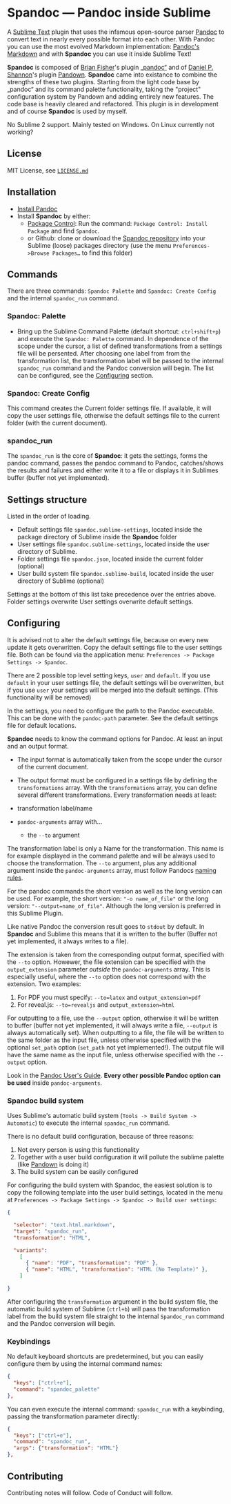 # __Spandoc__ — Pandoc inside Sublime

A [Sublime Text](https://www.sublimetext.com/) plugin that uses the infamous open-source parser [Pandoc](http://pandoc.org/) to convert text in nearly every possible format into each other.
With Pandoc you can use the most evolved Markdown implementation: [Pandoc's Markdown](http://pandoc.org/MANUAL.html#pandocs-markdown) and with __Spandoc__ you can use it inside Sublime Text!

__Spandoc__ is composed of [Brian Fisher](https://github.com/tbfisher)'s plugin [„pandoc“](https://packagecontrol.io/packages/Pandoc) and of [Daniel P. Shannon](https://github.com/phyllisstein)'s plugin [Pandown](https://packagecontrol.io/packages/Pandown). __Spandoc__ came into existance to combine the strengths of these two plugins. Starting from the light code base by „pandoc“ and its command palette functionality, taking the "project" configuration system by Pandown and adding entirely new features. The code base is heavily cleared and refactored. This plugin is in development and of course __Spandoc__ is used by myself.

No Sublime 2 support. Mainly tested on Windows. On Linux currently not working?


## License

MIT License, see [`LICENSE.md`](https://github.com/geniusupgrader/Spandoc/blob/master/LICENSE.md)


## Installation

- [Install Pandoc](http://pandoc.org/installing.html)
- Install __Spandoc__ by either:
  + [Package Control](https://packagecontrol.io/packages/Spandoc): Run the command: `Package Control: Install Package` and find `Spandoc`.
  + or Github: clone or download the [Spandoc repository](https://github.com/geniusupgrader/Spandoc) into your Sublime (loose) packages directory (use the menu `Preferences->Browse Packages…` to find this folder)



## Commands

There are three commands: `Spandoc Palette` and `Spandoc: Create Config` and the internal `spandoc_run` command.


### Spandoc: Palette

- Bring up the Sublime Command Palette (default shortcut: `ctrl+shift+p`) and execute the `Spandoc: Palette` command. In dependence of the scope under the cursor, a list of defined transformations from a settings file will be persented. After choosing one label from from the transformation list, the transformation label will be passed to the internal `spandoc_run` command and the Pandoc conversion will begin. The list can be configured, see the [Configuring](#configuring) section.


### Spandoc: Create Config

This command creates the Current folder settings file. If available, it will copy the user settings file, otherwise the default settings file to the current folder (with the current document).


### spandoc_run

The `spandoc_run` is the core of __Spandoc__: it gets the settings, forms the pandoc command, passes the pandoc command to Pandoc, catches/shows the results and failures and either write it to a file or displays it in Sublimes buffer (buffer not yet implemented).


## Settings structure


Listed in the order of loading.

- Default settings file `spandoc.sublime-settings`, located inside the package directory of Sublime inside the __Spandoc__ folder
- User settings file `spandoc.sublime-settings`, located inside the user directory of Sublime.
- Folder settings file `spandoc.json`, located inside the current folder (optional)
- User build system file `Spandoc.sublime-build`, located inside the user directory of Sublime (optional)

Settings at the bottom of this list take precedence over the entries above. Folder settings overwrite User settings overwrite default settings.


## Configuring

It is advised not to alter the default settings file, because on every new update it gets overwritten. Copy the default settings file to the user settings file. Both can be found via the application menu: `Preferences -> Package Settings -> Spandoc`.

There are 2 possible top level setting keys, `user` and `default`. If you use `default` in your user settings file, the default settings will be overwritten, but if you use `user` your settings will be merged into the default settings. (This functionality will be removed)

In the settings, you need to configure the path to the Pandoc executable. This can be done with the `pandoc-path` parameter. See the default settings file for default locations.

__Spandoc__ needs to know the command options for Pandoc. At least an input and an output format.

- The input format is automatically taken from the scope under the cursor of the current document.
- The output format must be configured in a settings file by defining the `transformations` array. With the `transformations` array, you can define several different transformations. Every transformation needs at least:

- transformation label/name
- `pandoc-arguments` array with...
  + the `--to` argument

The transformation label is only a Name for the transformation. This name is for example displayed in the command palette and will be always used to choose the transformation. The `--to` argument, plus any additional argument inside the `pandoc-arguments` array, must follow Pandocs [naming rules](http://pandoc.org/MANUAL.html#options).

For the pandoc commands the short version as well as the long version can be used. For example, the short version:  `"-o name_of_file"` or the long version: `"--output=name_of_file"`. Although the long version is preferred in this Sublime Plugin.

Like native Pandoc the conversion result goes to `stdout` by default. In __Spandoc__ and Sublime this means that it is written to the buffer (Buffer not yet implemented, it always writes to a file).

The extension is taken from the corresponding output format, specified with the `--to` option. Howewer, the file extension can be specified with the `output_extension` parameter _outside_ the `pandoc-arguments` array. This is especially useful, where the `--to` option does not correspond with the extension. Two examples:

1. For PDF you must specify: `--to=latex` and `output_extension=pdf`
2. For reveal.js: `--to=revealjs` and `output_extension=html`

For outputting to a file, use the `--output` option, otherwise it will be written to buffer (buffer not yet implemented, it will always write a file, `--output` is always automatically set).
When outputting to a file, the file will be written to the same folder as the input file, unless otherwise specified with the optional `set_path` option (`set_path` not yet implemented!). The output file will have the same name as the input file, unless otherwise specified with the `--output` option.

Look in the [Pandoc User's Guide](http://pandoc.org/MANUAL.html). __Every other possible Pandoc option can be used__ inside `pandoc-arguments`.



### Spandoc build system

Uses Sublime's automatic build system (`Tools -> Build System -> Automatic`) to execute the internal `spandoc_run` command.

There is no default build configuration, because of three reasons:

1. Not every person is using this functionality
2. Together with a user build configuration it will pollute the sublime palette (like [Pandown](https://packagecontrol.io/packages/Pandown) is doing it)
3. The build system can be easily configured

For configuring the build system with Spandoc, the easiest solution is to copy the following template into the user build settings, located in the menu at `Preferences -> Package Settings -> Spandoc -> Build user settings`:

```json
{

  "selector": "text.html.markdown",
  "target": "spandoc_run",
  "transformation": "HTML",

  "variants":
    [
      { "name": "PDF", "transformation": "PDF" },
      { "name": "HTML", "transformation": "HTML (No Template)" },
    ]

}
```

After configuring the `transformation` argument in the build system file, the automatic build system of Sublime (`ctrl+b`) will pass the transformation label from the build system file straight to the internal `Spandoc_run` command and the Pandoc conversion will begin.



### Keybindings


No default keyboard shortcuts are predetermined, but you can easily configure them by using the internal command names:

```json
{
  "keys": ["ctrl+e"],
  "command": "spandoc_palette"
},
```

You can even execute the internal command: `spandoc_run` with a keybinding, passing the transformation parameter directly:

```json
{
  "keys": ["ctrl+e"],
  "command": "spandoc_run",
  "args": {"transformation": "HTML"}
},
```


## Contributing

Contributing notes will follow.
Code of Conduct will follow.


